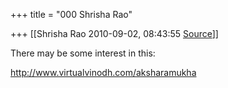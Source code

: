 +++
title = "000 Shrisha Rao"

+++
[[Shrisha Rao	2010-09-02, 08:43:55 [Source](https://groups.google.com/g/bvparishat/c/SR_1661viH4)]]



There may be some interest in this:

<http://www.virtualvinodh.com/aksharamukha>

